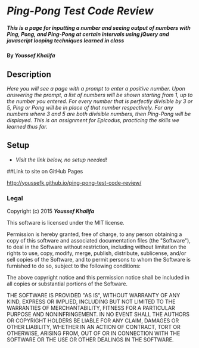 # _Ping-Pong Test Code Review_

##### _This is a page for inputting a number and seeing output of numbers with Ping, Pong, and Ping-Pong at certain intervals using jQuery and javascript looping techniques learned in class_

#### By _**Youssef Khalifa**_

## Description

_Here you will see a page with a prompt to enter a positive number. Upon answering the prompt, a list of numbers will be shown starting from 1, up to the number you entered. For every number that is perfectly divisible by 3 or 5, Ping or Pong will be in place of that number respectively. For any numbers where 3 and 5 are both divisible numbers, then Ping-Pong will be displayed. This is an assignment for Epicodus, practicing the skills we learned thus far._

## Setup

* _Visit the link below, no setup needed!_

##Link to site on GitHub Pages

<http://youssefk.github.io/ping-pong-test-code-review/>

### Legal


Copyright (c) 2015 **_Youssef Khalifa_**

This software is licensed under the MIT license.

Permission is hereby granted, free of charge, to any person obtaining a copy
of this software and associated documentation files (the "Software"), to deal
in the Software without restriction, including without limitation the rights
to use, copy, modify, merge, publish, distribute, sublicense, and/or sell
copies of the Software, and to permit persons to whom the Software is
furnished to do so, subject to the following conditions:

The above copyright notice and this permission notice shall be included in
all copies or substantial portions of the Software.

THE SOFTWARE IS PROVIDED "AS IS", WITHOUT WARRANTY OF ANY KIND, EXPRESS OR
IMPLIED, INCLUDING BUT NOT LIMITED TO THE WARRANTIES OF MERCHANTABILITY,
FITNESS FOR A PARTICULAR PURPOSE AND NONINFRINGEMENT. IN NO EVENT SHALL THE
AUTHORS OR COPYRIGHT HOLDERS BE LIABLE FOR ANY CLAIM, DAMAGES OR OTHER
LIABILITY, WHETHER IN AN ACTION OF CONTRACT, TORT OR OTHERWISE, ARISING FROM,
OUT OF OR IN CONNECTION WITH THE SOFTWARE OR THE USE OR OTHER DEALINGS IN
THE SOFTWARE.